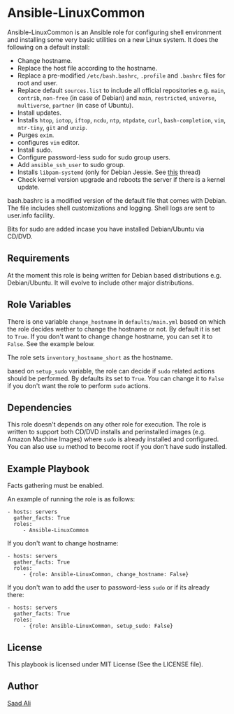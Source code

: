# **Ansible-LinuxCommon**

Ansible-LinuxCommon is an Ansible role for configuring shell environment and installing some very basic utilities on a new Linux system. It does the following on a default install:
* Change hostname.
* Replace the host file according to the hostname.
* Replace a pre-modified `/etc/bash.bashrc`, `.profile` and `.bashrc` files for root and user.
* Replace default `sources.list` to include all official repositories e.g. `main`, `contrib`, `non-free` (in case of Debian) and `main`, `restricted`, `universe`, `multiverse`, `partner` (in case of Ubuntu).
* Install updates.
* Installs `htop`, `iotop`, `iftop`, `ncdu`, `ntp`, `ntpdate`, `curl`, `bash-completion`, `vim`, `mtr-tiny`, `git` and `unzip`.
* Purges `exim`.
* configures `vim` editor.
* Install sudo.
* Configure password-less sudo for sudo group users.
* Add `ansible_ssh_user` to sudo group.
* Installs `libpam-systemd` (only for Debian Jessie. See [this](https://serverfault.com/questions/706475/ssh-sessions-hang-on-shutdown-reboot) thread)
* Check kernel version upgrade and reboots the server if there is a kernel update.

bash.bashrc is a modified version of the default file that comes with Debian. The file includes shell customizations and logging. Shell logs are sent to user.info facility.

Bits for sudo are added incase you have installed Debian/Ubuntu via CD/DVD.

## **Requirements**

At the moment this role is being written for Debian based distributions e.g. Debian/Ubuntu. It will evolve to include other major distributions.

## **Role Variables**

There is one variable `change_hostname` in `defaults/main.yml` based on which the role decides wether to change the hostname or not. By default it is set to `True`. If you don't want to change change hostname, you can set it to `False`. See the example below.

The role sets `inventory_hostname_short` as the hostname.

based on `setup_sudo` variable, the role can decide if `sudo` related actions should be performed. By defaults its set to `True`. You can change it to `False` if you don't want the role to perform `sudo` actions.

## **Dependencies**

This role doesn't depends on any other role for execution. The role is written to support both CD/DVD installs and perinstalled images (e.g. Amazon Machine Images) where `sudo` is already installed and configured. You can also use `su` method to become root if you don't have sudo installed.

## **Example Playbook**

Facts gathering must be enabled.

An example of running the role is as follows:

    - hosts: servers
      gather_facts: True
      roles:
         - Ansible-LinuxCommon

If you don't want to change hostname:

    - hosts: servers
      gather_facts: True
      roles:
         - {role: Ansible-LinuxCommon, change_hostname: False}

If you don't wan to add the user to password-less `sudo` or if its already there:

    - hosts: servers
      gather_facts: True
      roles:
         - {role: Ansible-LinuxCommon, setup_sudo: False}

## **License**

This playbook is licensed under MIT License (See the LICENSE file).

## **Author**

[Saad Ali](https://github.com/nixknight)
